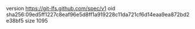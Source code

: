 version https://git-lfs.github.com/spec/v1
oid sha256:09ed5ff1227c8eaf96e5d8ff1a919228c11da721cf6d14eaa9ea872bd2e38bf5
size 1095
